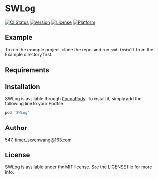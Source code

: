 # SWLog

[![CI Status](https://img.shields.io/travis/547/SWLog.svg?style=flat)](https://travis-ci.org/547/SWLog)
[![Version](https://img.shields.io/cocoapods/v/SWLog.svg?style=flat)](https://cocoapods.org/pods/SWLog)
[![License](https://img.shields.io/cocoapods/l/SWLog.svg?style=flat)](https://cocoapods.org/pods/SWLog)
[![Platform](https://img.shields.io/cocoapods/p/SWLog.svg?style=flat)](https://cocoapods.org/pods/SWLog)

## Example

To run the example project, clone the repo, and run `pod install` from the Example directory first.

## Requirements

## Installation

SWLog is available through [CocoaPods](https://cocoapods.org). To install
it, simply add the following line to your Podfile:

```ruby
pod 'SWLog'
```

## Author

547, timer_sevenwang@163.com

## License

SWLog is available under the MIT license. See the LICENSE file for more info.
